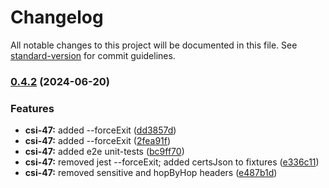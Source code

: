 # Changelog

All notable changes to this project will be documented in this file. See [standard-version](https://github.com/conventional-changelog/standard-version) for commit guidelines.

### [0.4.2](https://github.com/infitx-org/inter-scheme-proxy-adapter/compare/v0.4.2-snapshot.5...v0.4.2) (2024-06-20)


### Features

* **csi-47:** added --forceExit ([dd3857d](https://github.com/infitx-org/inter-scheme-proxy-adapter/commit/dd3857d026d93d233e7ceb0721f3ce08bbaee21e))
* **csi-47:** added --forceExit ([2fea91f](https://github.com/infitx-org/inter-scheme-proxy-adapter/commit/2fea91f40955b007cee510570f5e70a20d54c000))
* **csi-47:** added e2e unit-tests ([bc9ff70](https://github.com/infitx-org/inter-scheme-proxy-adapter/commit/bc9ff70a94350a7f318508bccc8dad1b432c3a1d))
* **csi-47:** removed jest --forceExit; added certsJson to fixtures ([e336c11](https://github.com/infitx-org/inter-scheme-proxy-adapter/commit/e336c11c60273e67e26b080b2861e7ab7b8b1c45))
* **csi-47:** removed sensitive and hopByHop headers ([e487b1d](https://github.com/infitx-org/inter-scheme-proxy-adapter/commit/e487b1dbd7cc400f629c6afe22352997e8702b69))

